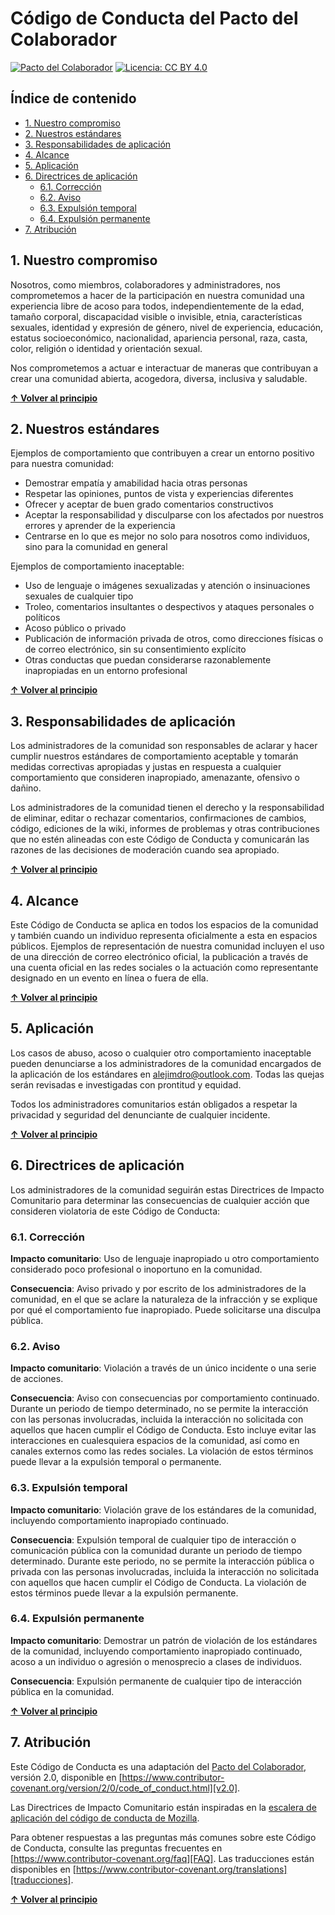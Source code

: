 # Código de Conducta del Pacto del Colaborador

[![Pacto del Colaborador](https://img.shields.io/badge/Pacto%20del%20Colaborador-2.0-4baaaa.svg)](https://www.contributor-covenant.org/version/2/0/code_of_conduct/)
[![Licencia: CC BY 4.0](https://img.shields.io/badge/Licencia-CC%20BY%204.0-lightgrey.svg)](https://creativecommons.org/licenses/by/4.0/)

## Índice de contenido

- [1. Nuestro compromiso](#1-nuestro-compromiso)
- [2. Nuestros estándares](#2-nuestros-estándares)
- [3. Responsabilidades de aplicación](#3-responsabilidades-de-aplicación)
- [4. Alcance](#4-alcance)
- [5. Aplicación](#5-aplicación)
- [6. Directrices de aplicación](#6-directrices-de-aplicación)
  * [6.1. Corrección](#61-corrección)
  * [6.2. Aviso](#62-aviso)
  * [6.3. Expulsión temporal](#63-expulsión-temporal)
  * [6.4. Expulsión permanente](#64-expulsión-permanente)
- [7. Atribución](#7-atribución)

## 1. Nuestro compromiso

Nosotros, como miembros, colaboradores y administradores, nos comprometemos a hacer de la participación en nuestra comunidad una experiencia libre de acoso para todos, independientemente de la edad, tamaño corporal, discapacidad visible o invisible, etnia, características sexuales, identidad y expresión de género, nivel de experiencia, educación, estatus socioeconómico, nacionalidad, apariencia personal, raza, casta, color, religión o identidad y orientación sexual.

Nos comprometemos a actuar e interactuar de maneras que contribuyan a crear una comunidad abierta, acogedora, diversa, inclusiva y saludable.

**[↑ Volver al principio](#índice-de-contenido)**

## 2. Nuestros estándares

Ejemplos de comportamiento que contribuyen a crear un entorno positivo para nuestra comunidad:

* Demostrar empatía y amabilidad hacia otras personas
* Respetar las opiniones, puntos de vista y experiencias diferentes
* Ofrecer y aceptar de buen grado comentarios constructivos
* Aceptar la responsabilidad y disculparse con los afectados por nuestros errores y aprender de la experiencia
* Centrarse en lo que es mejor no solo para nosotros como individuos, sino para la comunidad en general

Ejemplos de comportamiento inaceptable:

* Uso de lenguaje o imágenes sexualizadas y atención o insinuaciones sexuales de cualquier tipo
* Troleo, comentarios insultantes o despectivos y ataques personales o políticos
* Acoso público o privado
* Publicación de información privada de otros, como direcciones físicas o de correo electrónico, sin su consentimiento explícito
* Otras conductas que puedan considerarse razonablemente inapropiadas en un entorno profesional

**[↑ Volver al principio](#índice-de-contenido)**

## 3. Responsabilidades de aplicación

Los administradores de la comunidad son responsables de aclarar y hacer cumplir nuestros estándares de comportamiento aceptable y tomarán medidas correctivas apropiadas y justas en respuesta a cualquier comportamiento que consideren inapropiado, amenazante, ofensivo o dañino.

Los administradores de la comunidad tienen el derecho y la responsabilidad de eliminar, editar o rechazar comentarios, confirmaciones de cambios, código, ediciones de la wiki, informes de problemas y otras contribuciones que no estén alineadas con este Código de Conducta y comunicarán las razones de las decisiones de moderación cuando sea apropiado.

**[↑ Volver al principio](#índice-de-contenido)**

## 4. Alcance

Este Código de Conducta se aplica en todos los espacios de la comunidad y también cuando un individuo representa oficialmente a esta en espacios públicos. Ejemplos de representación de nuestra comunidad incluyen el uso de una dirección de correo electrónico oficial, la publicación a través de una cuenta oficial en las redes sociales o la actuación como representante designado en un evento en línea o fuera de ella.

**[↑ Volver al principio](#índice-de-contenido)**

## 5. Aplicación

Los casos de abuso, acoso o cualquier otro comportamiento inaceptable pueden denunciarse a los administradores de la comunidad encargados de la aplicación de los estándares en [alejimdro@outlook.com](mailto:alejimdro@outlook.com). Todas las quejas serán revisadas e investigadas con prontitud y equidad.

Todos los administradores comunitarios están obligados a respetar la privacidad y seguridad del denunciante de cualquier incidente.

**[↑ Volver al principio](#índice-de-contenido)**

## 6. Directrices de aplicación

Los administradores de la comunidad seguirán estas Directrices de Impacto Comunitario para determinar las consecuencias de cualquier acción que consideren violatoria de este Código de Conducta:

### 6.1. Corrección

**Impacto comunitario**: Uso de lenguaje inapropiado u otro comportamiento considerado poco profesional o inoportuno en la comunidad.

**Consecuencia**: Aviso privado y por escrito de los administradores de la comunidad, en el que se aclare la naturaleza de la infracción y se explique por qué el comportamiento fue inapropiado. Puede solicitarse una disculpa pública.

### 6.2. Aviso

**Impacto comunitario**: Violación a través de un único incidente o una serie de acciones.

**Consecuencia**: Aviso con consecuencias por comportamiento continuado. Durante un periodo de tiempo determinado, no se permite la interacción con las personas involucradas, incluida la interacción no solicitada con aquellos que hacen cumplir el Código de Conducta. Esto incluye evitar las interacciones en cualesquiera espacios de la comunidad, así como en canales externos como las redes sociales. La violación de estos términos puede llevar a la expulsión temporal o permanente.

### 6.3. Expulsión temporal

**Impacto comunitario**: Violación grave de los estándares de la comunidad, incluyendo comportamiento inapropiado continuado.

**Consecuencia**: Expulsión temporal de cualquier tipo de interacción o comunicación pública con la comunidad durante un periodo de tiempo determinado. Durante este periodo, no se permite la interacción pública o privada con las personas involucradas, incluida la interacción no solicitada con aquellos que hacen cumplir el Código de Conducta. La violación de estos términos puede llevar a la expulsión permanente.

### 6.4. Expulsión permanente

**Impacto comunitario**: Demostrar un patrón de violación de los estándares de la comunidad, incluyendo comportamiento inapropiado continuado, acoso a un individuo o agresión o menosprecio a clases de individuos.

**Consecuencia**: Expulsión permanente de cualquier tipo de interacción pública en la comunidad.

**[↑ Volver al principio](#índice-de-contenido)**

## 7. Atribución

Este Código de Conducta es una adaptación del [Pacto del Colaborador][página de inicio], versión 2.0, disponible en [https://www.contributor-covenant.org/version/2/0/code_of_conduct.html][v2.0].

Las Directrices de Impacto Comunitario están inspiradas en la [escalera de aplicación del código de conducta de Mozilla][CdC de Mozilla].

Para obtener respuestas a las preguntas más comunes sobre este Código de Conducta, consulte las preguntas frecuentes en [https://www.contributor-covenant.org/faq][FAQ]. Las traducciones están disponibles en [https://www.contributor-covenant.org/translations][traducciones].

[página de inicio]: https://www.contributor-covenant.org
[v2.0]: https://www.contributor-covenant.org/version/2/0/code_of_conduct.html
[CdC de Mozilla]: https://github.com/mozilla/diversity
[FAQ]: https://www.contributor-covenant.org/faq
[traducciones]: https://www.contributor-covenant.org/translations

**[↑ Volver al principio](#índice-de-contenido)**
